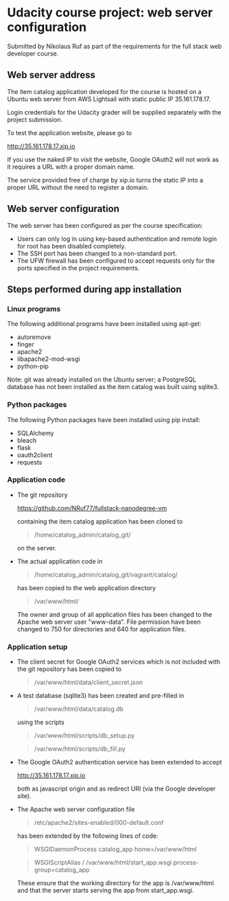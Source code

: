 # Udacity course project: web server configuration
Submitted by Nikolaus Ruf as part of the requirements for the full stack web
developer course.


## Web server address
The item catalog application developed for the course is hosted on a Ubuntu web
server from AWS Lightsail with static public IP 35.161.178.17.

Login credentials for the Udacity grader will be supplied separately with the
project submission.

To test the application website, please go to

http://35.161.178.17.xip.io

If you use the naked IP to visit the website, Google OAuth2 will not work as it
requires a URL with a proper domain name.

The service provided free of charge by xip.io turns the static IP into a proper
URL without the need to register a domain.


## Web server configuration
The web server has been configured as per the course specification:
- Users can only log in using key-based authentication and remote login for
  root has been disabled completely.
- The SSH port has been changed to a non-standard port.
- The UFW firewall has been configured to accept requests only for the ports
  specified in the project requirements.


## Steps performed during app installation

### Linux programs
The following additional programs have been installed using apt-get:
- autoremove
- finger
- apache2
- libapache2-mod-wsgi
- python-pip

Note: git was already installed on the Ubuntu server; a PostgreSQL database has
not been installed as the item catalog was built using sqlite3. 


### Python packages
The following Python packages have been installed using pip install:
- SQLAlchemy
- bleach
- flask
- oauth2client
- requests


### Application code
- The git repository

  https://github.com/NRuf77/fullstack-nanodegree-vm

  containing the item catalog application has been cloned to

  > /home/catalog_admin/catalog_git/

  on the server.

- The actual application code in 

  > /home/catalog_admin/catalog_git/vagrant/catalog/

  has been copied to the web application directory

  > /var/www/html/

  The owner and group of all application files has been changed to the Apache
  web server user "www-data".
  File permission have been changed to 750 for directories and 640 for
  application files.


### Application setup
- The client secret for Google OAuth2 services which is not included with the git
  repository has been copied to

  > /var/www/html/data/client_secret.json

- A test database (sqlite3) has been created and pre-filled in

  > /var/www/html/data/catalog.db

  using the scripts

  > /var/www/html/scripts/db_setup.py

  > /var/www/html/scripts/db_fill.py

- The Google OAuth2 authentication service has been extended to accept

  http://35.161.178.17.xip.io

  both as javascript origin and as redirect URI (via the Google developer
  site).

- The Apache web server configuration file

  > /etc/apache2/sites-enabled/000-default.conf

  has been extended by the following lines of code:

  > WSGIDaemonProcess catalog_app home=/var/www/html

  > WSGIScriptAlias / /var/www/html/start_app.wsgi process-group=catalog_app

  These ensure that the working directory for the app is /var/www/html and that
  the server starts serving the app from start_app.wsgi.
